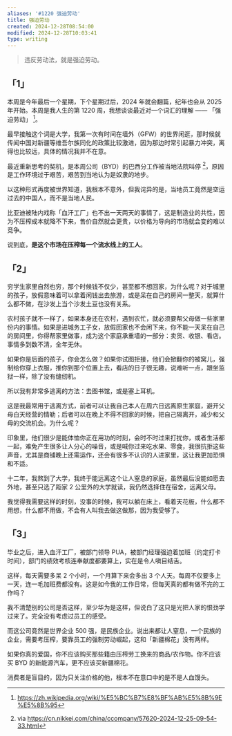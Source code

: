 ```yaml
---
aliases: '#1220 强迫劳动'
title: 强迫劳动
created: 2024-12-28T08:54:00
modified: 2024-12-28T10:03:41
type: writing
---
```


> 违反劳动法，就是强迫劳动。

## 「1」

本周是今年最后一个星期，下个星期过后，2024 年就会翻篇，纪年也会从 2025 年开始。本周是我人生的第 1220 周，我想谈谈最近对一个词汇的理解 —— 「强迫劳动」 [^forced-labor-wikipedia]。

最早接触这个词是大学，我第一次有时间在墙外（GFW）的世界闲逛，那时候就传闻中国对新疆等维吾尔族同化的政策比较激进，因为那边时常引起暴力冲突，离得也比较远，具体的情况我并不在意。

最近重新思考的契机，是本周公司（BYD）的巴西分工作被当地法院叫停 [^BYD-law-event]，原因是工作环境过于艰苦，艰苦到当地认为是奴隶的地步。

以这种形式再度被世界知道，我根本不意外，但我诧异的是，当地员工竟然是空运过去的中国人，而不是当地人民。

比亚迪被陆内戏称「血汗工厂」也不出一天两天的事情了，这是制造业的共性，因为不压榨成本就降不下来，售价自然就会更贵，以价格为导向的市场就会变的难以竞争。

说到底，**是这个市场在压榨每一个流水线上的工人**。

## 「2」

穷学生家里自然也穷，那个时候钱不仅少，甚至都不想回家，为什么呢？对于城里的孩子，放假意味着可以拿着闲钱出去旅游，或是呆在自己的房间一整天，就算什么都不做，在沙发上当个沙发土豆也没有关系。

农村孩子就不一样了，如果本身还在农村，遇到农忙，就必须要帮父母做一些家里份内的事情。如果是进城务工子女，放假回家也不会闲下来，你不能一天呆在自己的房间里，你得帮家里做事，成为这个家庭承重墙的一部分：卖货、收银、看店。事情多到数不清，全年无休。

如果你是后面的孩子，你会怎么做？如果你试图拒接，他们会掀翻你的被窝儿，强制给你穿上衣服，推你到那个位置上去，看店的日子很无趣，说难听一点，跟坐监狱一样，除了没有缝纫机。

所以我有非常多逃离的方法：去图书馆，或是塞上耳机。

这是我最常用于逃离方式，前者可以让我自己本人在周六日远离原生家庭，避开父母白天经营的情勒；后者可以在晚上不得不回家的时候，把自己隔离开，减少和父母的交流机会。为什么呢？

印象里，他们很少是能体恤你正在用功的时刻，会时不时过来打扰你，或者生活都一起，难免产生很多让人分心的噪音，或是喊你过来吃水果、零食，我很抗拒这些声音，尤其是商铺晚上还需运作，还会有很多不认识的人进家里，这让我更加恐惧和不适。

十二年，我熬到了大学，我终于能远离这个让人窒息的家庭，虽然最后没能如愿去外地，甚至只选了距家 2 公里外的大学就读，我仍然选择住在宿舍，远离父母。

我觉得我需要这样的时刻，没事的时候，我可以躺在床上，看着天花板，什么都不用想，什么都不用做，不会有人叫我去做这做那，因为我受够了。

## 「3」

毕业之后，进入血汗工厂，被部门领导 PUA，被部门经理强迫着加班（约定打卡时间），部门的绩效考核连奉献度都要算上，实在是令人嗔目结舌。

这样，每天需要多呆 2 个小时，一个月算下来会多出 3 个人天。每周不仅要多上一天，连一毛加班费都没有。这是如今我的工作日常，但每天真的都有做不完的工作吗？

我不清楚别的公司是否这样，至少华为是这样，但说白了这只是光把人家的恨劲学过来了。完全没有考虑过员工的感受。

而这公司竟然是世界企业 500 强，是民族企业。说出来都让人窒息，一个民族的企业，需要考压榨，要靠员工的强制劳动崛起，这和「新疆棉花」没有两样。

如果你真的爱国，你不应该购买那些籍由压榨劳工换来的商品/农作物。你不应该买 BYD 的新能源汽车，更不应该买新疆棉花。

消费者是盲目的，因为只关注价格的他，根本不在意口中的是不是人血馒头。

[^forced-labor-wikipedia]: https://zh.wikipedia.org/wiki/%E5%BC%B7%E8%BF%AB%E5%8B%9E%E5%8B%95
[^BYD-law-event]:via https://cn.nikkei.com/china/ccompany/57620-2024-12-25-09-54-33.html
